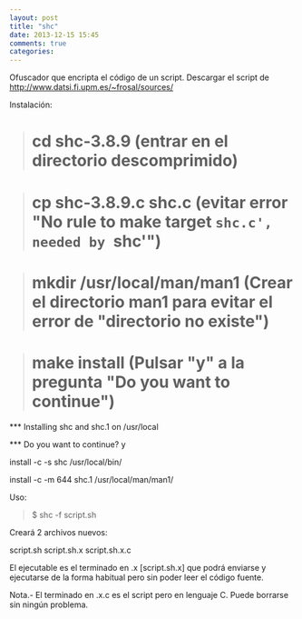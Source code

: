 ```yaml
---
layout: post
title: "shc"
date: 2013-12-15 15:45
comments: true
categories: 
---
```

Ofuscador que encripta el código de un script. Descargar el script de http://www.datsi.fi.upm.es/~frosal/sources/

Instalación:

># cd shc-3.8.9 (entrar en el directorio descomprimido)

># cp shc-3.8.9.c shc.c (evitar error "No rule to make target `shc.c', needed by `shc'")

># mkdir /usr/local/man/man1 (Crear el directorio man1 para evitar el error de "directorio no existe")

># make install (Pulsar "y" a la pregunta "Do you want to continue")

***	Installing shc and shc.1 on /usr/local

***	Do you want to continue? y

install -c -s shc /usr/local/bin/

install -c -m 644 shc.1 /usr/local/man/man1/

Uso:

>$ shc -f script.sh

Creará 2 archivos nuevos:

script.sh  script.sh.x  script.sh.x.c

El ejecutable es el terminado en .x [script.sh.x] que podrá enviarse y ejecutarse de la forma habitual pero sin poder leer el código fuente.

Nota.- El terminado en .x.c es el script pero en lenguaje C. Puede borrarse sin ningún problema.


